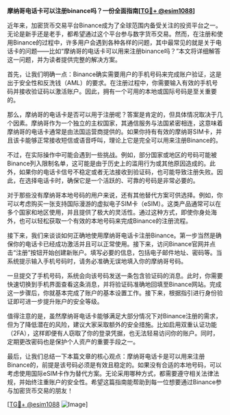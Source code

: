 **摩纳哥电话卡可以注册binance吗？一份全面指南[[TG💪+ @esim1088](https://t.me/s/esim1088)]**

近年来，加密货币交易平台Binance成为了全球范围内备受关注的投资平台之一。无论是新手还是老手，都希望通过这个平台参与数字货币交易。然而，在注册和使用Binance的过程中，许多用户会遇到各种各样的问题，其中最常见的就是关于电话卡的问题——比如“摩纳哥的电话卡可以用来注册binance吗？”本文将详细解答这一问题，并为读者提供完整的解决方案。

首先，让我们明确一点：Binance确实需要用户的手机号码来完成账户验证，这是出于安全性和反洗钱（AML）的要求。在注册过程中，你需要输入有效的手机号码并接收验证码以激活账户。因此，拥有一个可用的本地或国际号码是至关重要的。

那么，摩纳哥的电话卡是否可以用于注册呢？答案是肯定的，但具体情况取决于几个因素。摩纳哥作为一个独立的主权国家，其通信服务与法国紧密相连，这意味着摩纳哥的电话卡通常是由法国运营商提供的。如果你持有有效的摩纳哥SIM卡，并且该卡能够正常接收短信或语音呼叫，理论上它是完全可以用来注册Binance的。

不过，在实际操作中可能会遇到一些挑战。例如，部分国家或地区的号码可能被Binance列入限制名单，这可能是由于历史上的滥用行为或其他原因造成的。此外，如果你的电话卡信号不稳定或者无法接收到验证码，也可能导致注册失败。因此，在选择电话卡时，确保它是一个活跃的、可靠的号码是非常必要的。

对于那些没有摩纳哥本地号码的用户来说，还有其他替代方案可供选择。例如，你可以考虑购买一张支持国际漫游的虚拟电子SIM卡（eSIM）。这类产品通常可以在多个国家和地区使用，并且提供了极大的灵活性。通过这种方式，即使你身处海外，也可以轻松获取一个有效的本地号码来完成Binance的注册流程。

接下来，我们来谈谈如何正确地使用摩纳哥电话卡注册Binance。第一步当然是确保你的电话卡已经成功激活并且可以正常使用。接下来，访问Binance官网并点击“注册”按钮开始创建新账户。填写必要的信息，包括电子邮件地址、密码等。当系统提示输入手机号码时，请务必准确无误地填入你的摩纳哥号码。

一旦提交了手机号码，系统会向该号码发送一条包含验证码的消息。此时，你需要快速切换到手机界面查看这条消息，并将验证码准确地回填至Binance网站。完成这一步骤后，你就基本完成了账户的基本设置工作。接下来，根据指引进行身份验证即可进一步提升账户的安全等级。

值得注意的是，虽然摩纳哥电话卡能够满足大部分情况下对Binance注册的需求，但为了降低潜在的风险，建议大家采取额外的安全措施。比如启用双重认证功能（2FA），这样即便有人窃取了你的登录凭据，也无法轻易访问你的账户。同时，定期更改密码也是保护个人资产的重要手段之一。

最后，让我们总结一下本篇文章的核心观点：摩纳哥电话卡是可以用来注册Binance的，前提是该号码必须是有效且稳定的。如果没有合适的本地号码，可以考虑使用国际eSIM卡作为替代方案。无论采用哪种方式，都需要遵守相关法律法规，并始终注重账户的安全性。希望这篇指南能帮助到每一位想要通过Binance参与加密货币交易的朋友！

[[TG💪+ @esim1088](https://t.me/s/esim1088) ![Image](https://i.postimg.cc/4NQfJmqS/Snipaste-2025-05-13-00-14-12.png)]
